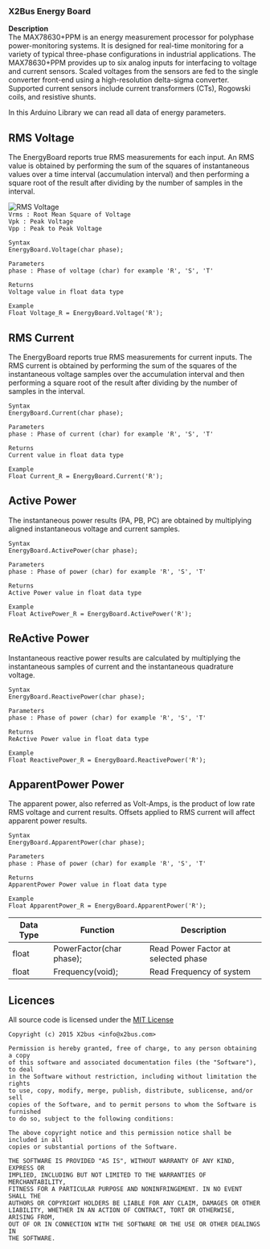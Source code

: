 ### X2Bus Energy Board
  
**Description**  
The MAX78630+PPM is an energy measurement processor for polyphase power-monitoring systems. It is designed for real-time monitoring for a variety of typical three-phase configurations in industrial applications. The MAX78630+PPM provides up to six analog inputs for interfacing to voltage and current sensors. Scaled voltages from the sensors are fed to the single converter front-end using a high-resolution delta-sigma converter. Supported current sensors include current transformers (CTs), Rogowski coils, and resistive shunts.  
  
In this Arduino Library we can read all data of energy parameters.

## RMS Voltage

The EnergyBoard reports true RMS measurements for each input. An RMS value is 
obtained by performing the sum of the squares of instantaneous values over a time 
interval (accumulation interval) and then performing a square root of the result 
after dividing by the number of samples in the interval.

![RMS Voltage](http://upload.wikimedia.org/wikipedia/commons/thumb/8/89/Sine_wave_voltages.svg/530px-Sine_wave_voltages.svg.png)  
`Vrms : Root Mean Square of Voltage`  
`Vpk : Peak Voltage`  
`Vpp : Peak to Peak Voltage`  
	
	Syntax
	EnergyBoard.Voltage(char phase);
	
	Parameters
	phase : Phase of voltage (char) for example 'R', 'S', 'T'
	
	Returns
	Voltage value in float data type
	
	Example
	Float Voltage_R = EnergyBoard.Voltage('R');
	
## RMS Current

The EnergyBoard reports true RMS measurements for current inputs. The RMS current is 
obtained by performing the sum of the squares of the instantaneous voltage samples 
over the accumulation interval and then performing a square root of the result after 
dividing by the number of samples in the interval.

	Syntax
	EnergyBoard.Current(char phase);
	
	Parameters
	phase : Phase of current (char) for example 'R', 'S', 'T'
	
	Returns
	Current value in float data type
	
	Example
	Float Current_R = EnergyBoard.Current('R');

## Active Power

The instantaneous power results (PA, PB, PC) are obtained by multiplying aligned instantaneous 
voltage and current samples.

	Syntax
	EnergyBoard.ActivePower(char phase);
	
	Parameters
	phase : Phase of power (char) for example 'R', 'S', 'T'
	
	Returns
	Active Power value in float data type
	
	Example
	Float ActivePower_R = EnergyBoard.ActivePower('R');

## ReActive Power

Instantaneous reactive power results are calculated by multiplying the instantaneous samples 
of current and the instantaneous quadrature voltage. 

	Syntax
	EnergyBoard.ReactivePower(char phase);
	
	Parameters
	phase : Phase of power (char) for example 'R', 'S', 'T'
	
	Returns
	ReActive Power value in float data type
	
	Example
	Float ReactivePower_R = EnergyBoard.ReactivePower('R');

## ApparentPower Power

The apparent power, also referred as Volt-Amps, is the product of low rate RMS voltage and 
current results. Offsets applied to RMS current will affect apparent power results.

	Syntax
	EnergyBoard.ApparentPower(char phase);
	
	Parameters
	phase : Phase of power (char) for example 'R', 'S', 'T'
	
	Returns
	ApparentPower Power value in float data type
	
	Example
	Float ApparentPower_R = EnergyBoard.ApparentPower('R');
  
| Data Type | Function                    | Description                               |
|-----------|-----------------------------|-------------------------------------------|
| float     | PowerFactor(char phase);	  | Read Power Factor at selected phase       |
| float     | Frequency(void);			  | Read Frequency of system                  |

## Licences

All source code is licensed under the [MIT License](http://opensource.org/licenses/MIT)

	Copyright (c) 2015 X2bus <info@x2bus.com>
	 
	Permission is hereby granted, free of charge, to any person obtaining a copy
	of this software and associated documentation files (the "Software"), to deal
	in the Software without restriction, including without limitation the rights
	to use, copy, modify, merge, publish, distribute, sublicense, and/or sell
	copies of the Software, and to permit persons to whom the Software is furnished
	to do so, subject to the following conditions:
	 
	The above copyright notice and this permission notice shall be included in all
	copies or substantial portions of the Software.
	 
	THE SOFTWARE IS PROVIDED "AS IS", WITHOUT WARRANTY OF ANY KIND, EXPRESS OR
	IMPLIED, INCLUDING BUT NOT LIMITED TO THE WARRANTIES OF MERCHANTABILITY,
	FITNESS FOR A PARTICULAR PURPOSE AND NONINFRINGEMENT. IN NO EVENT SHALL THE
	AUTHORS OR COPYRIGHT HOLDERS BE LIABLE FOR ANY CLAIM, DAMAGES OR OTHER
	LIABILITY, WHETHER IN AN ACTION OF CONTRACT, TORT OR OTHERWISE, ARISING FROM,
	OUT OF OR IN CONNECTION WITH THE SOFTWARE OR THE USE OR OTHER DEALINGS IN
	THE SOFTWARE.
